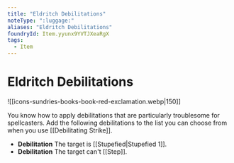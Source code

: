```yaml
---
title: "Eldritch Debilitations"
noteType: ":luggage:"
aliases: "Eldritch Debilitations"
foundryId: Item.yyunx9YVTJXeaRgX
tags:
  - Item
---
```


# Eldritch Debilitations
![[icons-sundries-books-book-red-exclamation.webp|150]]

You know how to apply debilitations that are particularly troublesome for spellcasters. Add the following debilitations to the list you can choose from when you use [[Debilitating Strike]].

*   **Debilitation** The target is [[Stupefied|Stupefied 1]].
*   **Debilitation** The target can't [[Step]].
